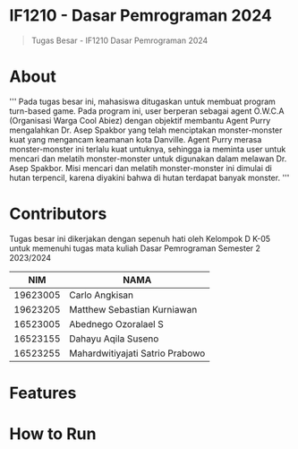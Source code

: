 # IF1210 - Dasar Pemrograman 2024
> Tugas Besar - IF1210 Dasar Pemrograman 2024

# About
'''
Pada tugas besar ini, mahasiswa ditugaskan untuk membuat program turn-based game. Pada program ini, user berperan sebagai agent O.W.C.A (Organisasi Warga Cool Abiez) dengan objektif membantu Agent Purry mengalahkan Dr. Asep Spakbor yang telah menciptakan monster-monster kuat yang mengancam keamanan kota Danville. Agent Purry merasa monster-monster ini terlalu kuat untuknya, sehingga ia meminta user untuk mencari dan melatih monster-monster untuk digunakan dalam melawan Dr. Asep Spakbor. Misi mencari dan melatih monster-monster ini dimulai di hutan terpencil, karena diyakini bahwa di hutan terdapat banyak monster. 
'''

# Contributors
Tugas besar ini dikerjakan dengan sepenuh hati oleh Kelompok D K-05 untuk memenuhi tugas mata kuliah Dasar Pemrograman Semester 2 2023/2024

| NIM | NAMA |
|---|---|
|19623005  |Carlo Angkisan  |
|19623205  |Matthew Sebastian Kurniawan  |
|16523005  |Abednego Ozoralael S  |
|16523155  |Dahayu Aqila Suseno  |
|16523255  |Mahardwitiyajati Satrio Prabowo  |

# Features
# How to Run